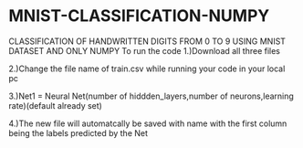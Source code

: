 # MNIST-CLASSIFICATION-NUMPY
CLASSIFICATION OF HANDWRITTEN DIGITS FROM 0 TO 9 USING MNIST DATASET AND ONLY NUMPY
To run the code
1.)Download all three files



2.)Change the file name of train.csv while running your code in your local pc 



3.)Net1 = Neural Net(number of hiddden_layers,number of neurons,learning rate)(default already set)



4.)The new file will automatcally be saved with name with the first column being the labels predicted by the Net

